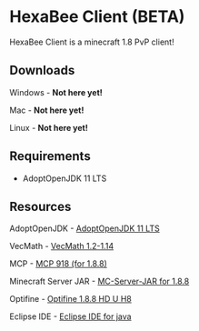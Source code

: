 # HexaBee Client (BETA)

HexaBee Client is a minecraft 1.8 PvP client!

## Downloads

Windows - **Not here yet!**

Mac - **Not here yet!**

Linux - **Not here yet!**

## Requirements

- AdoptOpenJDK 11 LTS

## Resources

AdoptOpenJDK - [AdoptOpenJDK 11 LTS](https://adoptopenjdk.net/)

VecMath - [VecMath 1.2-1.14](http://www.java2s.com/Code/Jar/v/Downloadvecmath12114jar.htm)

MCP - [MCP 918 (for 1.8.8)](http://www.modcoderpack.com/)

Minecraft Server JAR - [MC-Server-JAR for 1.8.8](http://www.mc-download.com/downloadfile.php?filename=minecraft_server.1.8.8.jar&directory=Minecraft%20Versions%20Official/Minecraft%20Server)

Optifine - [Optifine 1.8.8 HD U H8](https://optifinesource.co.uk/downloads/1-8.html)

Eclipse IDE - [Eclipse IDE for java](https://www.eclipse.org/downloads/)
